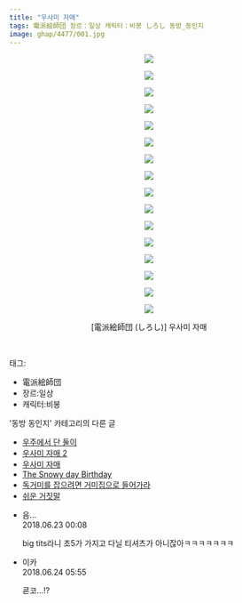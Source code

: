 ```yaml
---
title: "우사미 자매"
tags: 電派絵師団 장르：일상 캐릭터：비봉 しろし 동방_동인지
image: ghap/4477/001.jpg
---
```

<div class="article">
<p style="text-align: center; clear: none; float: none;"><img src="{{ site.nasurl }}/ghap/4477/001.jpg"/></p>
<p style="text-align: center; clear: none; float: none;"><img src="{{ site.nasurl }}/ghap/4477/002.jpg"/></p>
<p style="text-align: center; clear: none; float: none;"><img src="{{ site.nasurl }}/ghap/4477/003.jpg"/></p>
<p style="text-align: center; clear: none; float: none;"><img src="{{ site.nasurl }}/ghap/4477/004.jpg"/></p>
<p style="text-align: center; clear: none; float: none;"><img src="{{ site.nasurl }}/ghap/4477/005.jpg"/></p>
<p style="text-align: center; clear: none; float: none;"><img src="{{ site.nasurl }}/ghap/4477/006.jpg"/></p>
<p style="text-align: center; clear: none; float: none;"><img src="{{ site.nasurl }}/ghap/4477/007.jpg"/></p>
<p style="text-align: center; clear: none; float: none;"><img src="{{ site.nasurl }}/ghap/4477/008.jpg"/></p>
<p style="text-align: center; clear: none; float: none;"><img src="{{ site.nasurl }}/ghap/4477/009.jpg"/></p>
<p style="text-align: center; clear: none; float: none;"><img src="{{ site.nasurl }}/ghap/4477/010.jpg"/></p>
<p style="text-align: center; clear: none; float: none;"><img src="{{ site.nasurl }}/ghap/4477/011.jpg"/></p>
<p style="text-align: center; clear: none; float: none;"><img src="{{ site.nasurl }}/ghap/4477/012.jpg"/></p>
<p style="text-align: center; clear: none; float: none;"><img src="{{ site.nasurl }}/ghap/4477/013.jpg"/></p>
<p style="text-align: center; clear: none; float: none;"><img src="{{ site.nasurl }}/ghap/4477/014.jpg"/></p>
<p style="text-align: center; clear: none; float: none;"><img src="{{ site.nasurl }}/ghap/4477/015.jpg"/></p>
<p style="text-align: center; clear: none; float: none;"><img src="{{ site.nasurl }}/ghap/4477/016.jpg"/></p>
<p style="text-align: center; clear: none; float: none;">[電派絵師団 (しろし)] 우사미 자매</p>
<p><br/></p>
</div><div class="tagTrail">
<p>태그: </p>
<ul>
<li>電派絵師団</li>
<li>장르:일상</li>
<li>캐릭터:비봉</li>
</ul>
</div><div class="another">
<p>'동방 동인지' 카테고리의 다른 글</p>
<ul>
<li><a href="/2018-06-22-ghap_4479">우주에서 단 둘이</a></li>
<li><a href="/2018-06-22-ghap_4478">우사미 자매 2</a></li>
<li><a href="/2018-06-22-ghap_4477">우사미 자매</a></li>
<li><a href="/2018-06-17-ghap_4471">The Snowy day Birthday</a></li>
<li><a href="/2018-06-17-ghap_4470">독거미를 잡으려면 거미집으로 들어가라</a></li>
<li><a href="/2018-06-17-ghap_4469">쉬운 거짓말</a></li>
</ul>
</div><div class="cb_module cb_fluid">
<div class="cb_wrt cb_profile">
<div class="comment">
<ul>
<li class="cb_thumb_off" id="comment15275500">
<div class="cb_comment_area">
<div class="cb_info_area">
<div class="cb_section">
<span class="cb_nick_name">음...</span>
</div>
<div class="cb_section">
<span class="cb_date">2018.06.23 00:08 </span>
</div>
</div>
<div class="cb_dsc_comment">
<p class="cb_dsc">
											big tits라니 초5가 가지고 다닐 티셔츠가 아니잖아ㅋㅋㅋㅋㅋㅋㅋ
										</p>
</div>
</div></li>
<li class="cb_thumb_off" id="comment15276026">
<div class="cb_comment_area">
<div class="cb_info_area">
<div class="cb_section">
<span class="cb_nick_name">이카</span>
</div>
<div class="cb_section">
<span class="cb_date">2018.06.24 05:55 </span>
</div>
</div>
<div class="cb_dsc_comment">
<p class="cb_dsc">
											쿈코...!?
										</p>
</div>
</div></li>
</ul>
</div>
</div><!-- commentList close -->
</div>